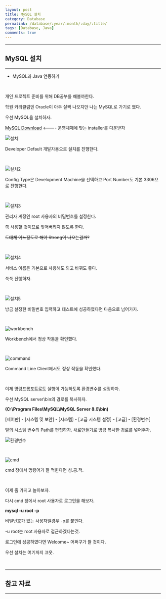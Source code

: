 ```yaml
---
layout: post
title: MySQL 설치
category: Database
permalink: /database/:year/:month/:day/:title/
tags: [Database, Java]
comments: true
---
```


---

## MySQL 설치

---

* MySQL과 Java 연동하기  

<br>

개인 프로젝트 준비를 위해 DB공부를 해볼까한다.

학원 커리큘럼엔 Oracle이 아주 살짝 나오지만 나는 MySQL로 가기로 했다.

우선 MySQL을 설치하자.

[MySQL Download](https://dev.mysql.com/downloads/installer/) <---- 운영체제에 맞는 installer를 다운받자

![설치](/assets/post/database/2021-01-08-01.JPG)

Developer Default 개발자용으로 설치를 진행한다.

<br>

![설치2](/assets/post/database/2021-01-08-02.JPG)

Config Type은 Development Machine을 선택하고 Port Number도 기본 3306으로 진행한다.

<br>

![설치3](/assets/post/database/2021-01-08-03.JPG)

관리자 계정인 root 사용자의 비밀번호를 설정한다.

쭉 사용할 것이므로 잊어버리지 않도록 한다.

~~도대체 어느정도로 해야 Strong이 나오는걸까?~~ 

<br>

![설치4](/assets/post/database/2021-01-08-04.JPG)

서비스 이름은 기본으로 사용해도 되고 바꿔도 좋다.

쭉쭉 진행하자.

<br>

![설치5](/assets/post/database/2021-01-08-05.JPG)

방금 설정한 비밀번호 입력하고 테스트에 성공하였다면 다음으로 넘어가자.

<br>

![workbench](/assets/post/database/2021-01-08-06.JPG)

Workbench에서 정상 작동을 확인했다.

<br>

![command](/assets/post/database/2021-01-08-07.JPG)

Command Line Client에서도 정상 작동을 확인했다.

<br>

이제 명령프롬포트로도 실행이 가능하도록 환경변수를 설정하자.

우선 MySQL server\bin의 경로를 복사하자.

**(C:\Program Files\MySQL\MySQL Server 8.0\bin)**

[제어판] - [시스템 및 보안] - [시스템] - [고급 시스템 설정] - [고급] - [환경변수]

밑의 시스템 변수의 Path를 편집하자. 새로만들기로 방금 복사한 경로를 넣어주자.

![환경변수](/assets/post/database/2021-01-08-08.JPG)

<br>

![cmd](/assets/post/database/2021-01-08-09.JPG)

cmd 창에서 명령어가 잘 먹힌다면 성.공.적.

<br>

이제 좀 가지고 놀아보자.

다시 cmd 창에서 root 사용자로 로그인을 해보자.

**mysql -u root -p**

비밀번호가 있는 사용자일경우 -p를 붙인다.

-u root는 root 사용자로 접근하겠다는것.

로그인에 성공하였다면 Welcome~ 어쩌구가 뜰 것이다.

우선 설치는 여기까지 끄읏.

<br>

---

## 참고 자료

---

